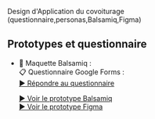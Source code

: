 Design d'Application du covoiturage 
(questionnaire,personas,Balsamiq,Figma)

## Prototypes et questionnaire

- 🎨 Maquette Balsamiq :  
  📋 Questionnaire Google Forms :  
  [▶ Répondre au questionnaire](https://docs.google.com/forms/d/e/1FAIpQLSeoJ65HldpZH2xj55KLTv5lBK44jwK9lFMQnlth9jhj76pCgA/viewform?usp=sharing&ouid=105578944048858478432)
  
  [▶ Voir le prototype Balsamiq](https://balsamiq.cloud/suuf1cg/p1b4pbk/r7E8B/bB384?f=N4IgUiBcCMA0IDkpxAYWfAMhkAhHAsjgFo4DSUA2gLoC+QA=)  
[▶ Voir le prototype Figma](https://www.figma.com/proto/FqjJEXnQnyTaSbKVMpSURT/ApplicationCovoiturage?node-id=0-1&t=DuQBjLpbGCTXuLKT-1)
